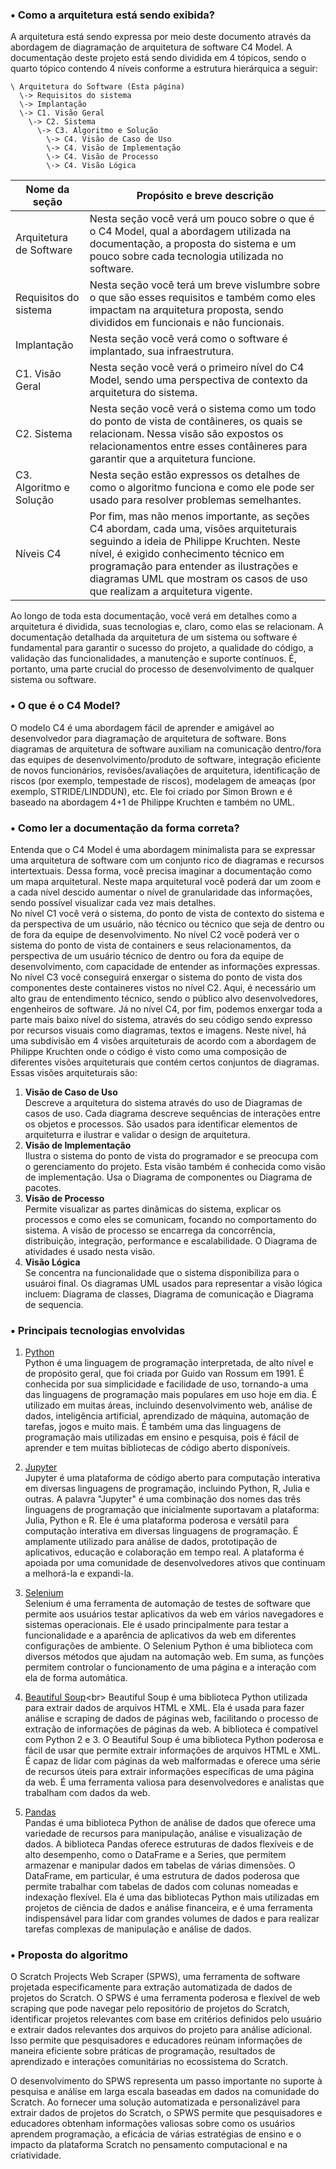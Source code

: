 ### • Como a arquitetura está sendo exibida?

A arquitetura está sendo expressa por meio deste documento através da abordagem de diagramação de arquitetura de software C4 Model. A documentação deste projeto está sendo dividida em 4 tópicos, sendo o quarto tópico contendo 4 níveis conforme a estrutura hierárquica a seguir:

```
\ Arquitetura do Software (Esta página)
  \-> Requisitos do sistema
  \-> Implantação
  \-> C1. Visão Geral
    \-> C2. Sistema
      \-> C3. Algoritmo e Solução
        \-> C4. Visão de Caso de Uso
        \-> C4. Visão de Implementação
        \-> C4. Visão de Processo
        \-> C4. Visão Lógica
```

| Nome da seção | Propósito e breve descrição |
| --- | --- |
| Arquitetura de Software | Nesta seção você verá um pouco sobre o que é o C4 Model, qual a abordagem utilizada na documentação, a proposta do sistema e um pouco sobre cada tecnologia utilizada no software. |
| Requisitos do sistema | Nesta seção você terá um breve vislumbre sobre o que são esses requisitos e também como eles impactam na arquitetura proposta, sendo divididos em funcionais e não funcionais. |
| Implantação | Nesta seção você verá como o software é implantado, sua infraestrutura. |
| C1. Visão Geral | Nesta seção você verá o primeiro nível do C4 Model, sendo uma perspectiva de contexto da arquitetura do sistema. |
| C2. Sistema | Nesta seção você verá o sistema como um todo do ponto de vista de contâineres, os quais se relacionam. Nessa visão são expostos os relacionamentos entre esses contâineres para garantir que a arquitetura funcione. |
| C3. Algoritmo e Solução | Nesta seção estão expressos os detalhes de como o algoritmo funciona e como ele pode ser usado para resolver problemas semelhantes. |
| Níveis C4 | Por fim, mas não menos importante, as seções C4 abordam, cada uma, visões arquiteturais seguindo a ideia de Philippe Kruchten. Neste nível, é exigido conhecimento técnico em programação para entender as ilustrações e diagramas UML que mostram os casos de uso que realizam a arquitetura vigente. |

Ao longo de toda esta documentação, você verá em detalhes como a arquitetura é dividida, suas tecnologias e, claro, como elas se relacionam. A documentação detalhada da arquitetura de um sistema ou software é fundamental para garantir o sucesso do projeto, a qualidade do código, a validação das funcionalidades, a manutenção e suporte contínuos. É, portanto, uma parte crucial do processo de desenvolvimento de qualquer sistema ou software.

### • O que é o C4 Model?

O modelo C4 é uma abordagem fácil de aprender e amigável ao desenvolvedor para diagramação de arquitetura de software. Bons diagramas de arquitetura de software auxiliam na comunicação dentro/fora das equipes de desenvolvimento/produto de software, integração eficiente de novos funcionários, revisões/avaliações de arquitetura, identificação de riscos (por exemplo, tempestade de riscos), modelagem de ameaças (por exemplo, STRIDE/LINDDUN), etc. Ele foi criado por Simon Brown e é baseado na abordagem 4+1 de Philippe Kruchten e também no UML.

### • Como ler a documentação da forma correta?

Entenda que o C4 Model é uma abordagem minimalista para se expressar uma arquitetura de software com um conjunto rico de diagramas e recursos intertextuais. Dessa forma, você precisa imaginar a documentação como um mapa arquitetural. Neste mapa arquitetural você poderá dar um zoom e a cada nível descido aumentar o nível de granularidade das informações, sendo possível visualizar cada vez mais detalhes.<br>
No nível C1 você verá o sistema, do ponto de vista de contexto do sistema e da perspectiva de um usuário, não técnico ou técnico que seja de dentro ou de fora da equipe de desenvolvimento. No nível C2 você poderá ver o sistema do ponto de vista de containers e seus relacionamentos, da perspectiva de um usuário técnico de dentro ou fora da equipe de desenvolvimento, com capacidade de entender as informações expressas. No nível C3 você conseguirá enxergar o sistema do ponto de vista dos componentes deste containeres vistos no nível C2. Aqui, é necessário um alto grau de entendimento técnico, sendo o público alvo desenvolvedores, engenheiros de software. Já no nível C4, por fim, podemos enxergar toda a parte mais baixo nível do sistema, através do seu código sendo expresso por recursos visuais como diagramas, textos e imagens. Neste nível, há uma subdivisão em 4 visões arquiteturais de acordo com a abordagem de Philippe Kruchten onde o código é visto como uma composição de diferentes visões arquiteturais que contém certos conjuntos de diagramas. Essas visões arquiteturais são:<br>

1. **Visão de Caso de Uso**<br>
Descreve a arquitetura do sistema através do uso de Diagramas de casos de uso. Cada diagrama descreve sequências de interações entre os objetos e processos. São usados para identificar elementos de arquiteturra e ilustrar e validar o design de arquitetura.
2. **Visão de Implementação**<br>
Ilustra o sistema do ponto de vista do programador e se preocupa com o gerenciamento do projeto. Esta visão também é conhecida como visão de implementação. Usa o Diagrama de componentes ou Diagrama de pacotes. 
3. **Visão de Processo**<br>
Permite visualizar as partes dinâmicas do sistema, explicar os processos e como eles se comunicam, focando no comportamento do sistema. A visão de processo se encarrega da concorrência, distribuição, integração, performance e escalabilidade. O Diagrama de atividades é usado nesta visão.
4. **Visão Lógica**<br>
Se concentra na funcionalidade que o sistema disponibiliza para o usuároi final. Os diagramas UML usados para representar a visão lógica incluem: Diagrama de classes, Diagrama de comunicação e Diagrama de sequencia. 

### • Principais tecnologias envolvidas

1. [Python](https://www.python.org/)<br>
Python é uma linguagem de programação interpretada, de alto nível e de propósito geral, que foi criada por Guido van Rossum em 1991. É conhecida por sua simplicidade e facilidade de uso, tornando-a uma das linguagens de programação mais populares em uso hoje em dia. É utilizado em muitas áreas, incluindo desenvolvimento web, análise de dados, inteligência artificial, aprendizado de máquina, automação de tarefas, jogos e muito mais. É também uma das linguagens de programação mais utilizadas em ensino e pesquisa, pois é fácil de aprender e tem muitas bibliotecas de código aberto disponíveis.

2. [Jupyter](https://jupyter.org/)<br>
Jupyter é uma plataforma de código aberto para computação interativa em diversas linguagens de programação, incluindo Python, R, Julia e outras. A palavra "Jupyter" é uma combinação dos nomes das três linguagens de programação que inicialmente suportavam a plataforma: Julia, Python e R. Ele é uma plataforma poderosa e versátil para computação interativa em diversas linguagens de programação. É amplamente utilizado para análise de dados, prototipação de aplicativos, educação e colaboração em tempo real. A plataforma é apoiada por uma comunidade de desenvolvedores ativos que continuam a melhorá-la e expandi-la.

3. [Selenium](https://selenium-python.readthedocs.io/)<br>
Selenium é uma ferramenta de automação de testes de software que permite aos usuários testar aplicativos da web em vários navegadores e sistemas operacionais. Ele é usado principalmente para testar a funcionalidade e a aparência de aplicativos da web em diferentes configurações de ambiente. O Selenium Python é uma biblioteca com diversos métodos que ajudam na automação web. Em suma, as funções permitem controlar o funcionamento de uma página e a interação com ela de forma automática.

4. [Beautiful Soup](https://pypi.org/project/beautifulsoup4/#:~:text=Beautiful%20Soup%20is%20a%20library,and%20modifying%20the%20parse%20tree.)<br>
Beautiful Soup é uma biblioteca Python utilizada para extrair dados de arquivos HTML e XML. Ela é usada para fazer análise e scraping de dados de páginas web, facilitando o processo de extração de informações de páginas da web. A biblioteca é compatível com Python 2 e 3. O Beautiful Soup é uma biblioteca Python poderosa e fácil de usar que permite extrair informações de arquivos HTML e XML. É capaz de lidar com páginas da web malformadas e oferece uma série de recursos úteis para extrair informações específicas de uma página da web. É uma ferramenta valiosa para desenvolvedores e analistas que trabalham com dados da web.

5. [Pandas](https://pandas.pydata.org/)<br>
Pandas é uma biblioteca Python de análise de dados que oferece uma variedade de recursos para manipulação, análise e visualização de dados. A biblioteca Pandas oferece estruturas de dados flexíveis e de alto desempenho, como o DataFrame e a Series, que permitem armazenar e manipular dados em tabelas de várias dimensões. O DataFrame, em particular, é uma estrutura de dados poderosa que permite trabalhar com tabelas de dados com colunas nomeadas e indexação flexível. Ela é uma das bibliotecas Python mais utilizadas em projetos de ciência de dados e análise financeira, e é uma ferramenta indispensável para lidar com grandes volumes de dados e para realizar tarefas complexas de manipulação e análise de dados.

### • Proposta do algoritmo

O Scratch Projects Web Scraper (SPWS), uma ferramenta de software projetada especificamente para extração automatizada de dados de projetos do Scratch. O SPWS é uma ferramenta poderosa e flexível de web scraping que pode navegar pelo repositório de projetos do Scratch, identificar projetos relevantes com base em critérios definidos pelo usuário e extrair dados relevantes dos arquivos do projeto para análise adicional. Isso permite que pesquisadores e educadores reúnam informações de maneira eficiente sobre práticas de programação, resultados de aprendizado e interações comunitárias no ecossistema do Scratch.

O desenvolvimento do SPWS representa um passo importante no suporte à pesquisa e análise em larga escala baseadas em dados na comunidade do Scratch. Ao fornecer uma solução automatizada e personalizável para extrair dados de projetos do Scratch, o SPWS permite que pesquisadores e educadores obtenham informações valiosas sobre como os usuários aprendem programação, a eficácia de várias estratégias de ensino e o impacto da plataforma Scratch no pensamento computacional e na criatividade.



